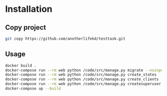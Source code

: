 # Installation

## Copy project


```bash
git copy https://github.com/anotherlifekd/testtask.git
```

## Usage

```bash
docker build .
docker-compose run --rm web python /code/src/manage.py migrate --noinput
docker-compose run --rm web python /code/src/manage.py create_states
docker-compose run --rm web python /code/src/manage.py create_clients
docker-compose run --rm web python /code/src/manage.py createsuperuser
docker-compose up --build
```
